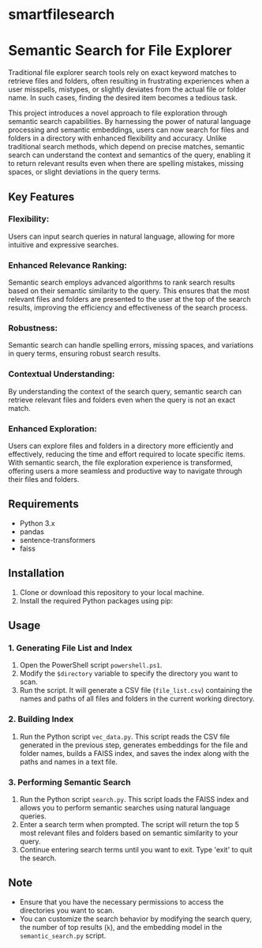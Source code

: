 # smartfilesearch

# Semantic Search for File Explorer

Traditional file explorer search tools rely on exact keyword matches to retrieve files and folders, often resulting in frustrating experiences when a user misspells, mistypes, or slightly deviates from the actual file or folder name. In such cases, finding the desired item becomes a tedious task.

This project introduces a novel approach to file exploration through semantic search capabilities. By harnessing the power of natural language processing and semantic embeddings, users can now search for files and folders in a directory with enhanced flexibility and accuracy. Unlike traditional search methods, which depend on precise matches, semantic search can understand the context and semantics of the query, enabling it to return relevant results even when there are spelling mistakes, missing spaces, or slight deviations in the query terms.

## Key Features
### Flexibility:
Users can input search queries in natural language, allowing for more intuitive and expressive searches.
### Enhanced Relevance Ranking:
Semantic search employs advanced algorithms to rank search results based on their semantic similarity to the query. This ensures that the most relevant files and folders are presented to the user at the top of the search results, improving the efficiency and effectiveness of the search process.
### Robustness: 
Semantic search can handle spelling errors, missing spaces, and variations in query terms, ensuring robust search results.
### Contextual Understanding:
By understanding the context of the search query, semantic search can retrieve relevant files and folders even when the query is not an exact match.
### Enhanced Exploration:
Users can explore files and folders in a directory more efficiently and effectively, reducing the time and effort required to locate specific items.
With semantic search, the file exploration experience is transformed, offering users a more seamless and productive way to navigate through their files and folders.

## Requirements

- Python 3.x
- pandas
- sentence-transformers
- faiss

## Installation

1. Clone or download this repository to your local machine.
2. Install the required Python packages using pip:


## Usage

### 1. Generating File List and Index

1. Open the PowerShell script `powershell.ps1`.
2. Modify the `$directory` variable to specify the directory you want to scan.
3. Run the script. It will generate a CSV file (`file_list.csv`) containing the names and paths of all files and folders in the current working directory.

### 2. Building Index

1. Run the Python script `vec_data.py`. This script reads the CSV file generated in the previous step, generates embeddings for the file and folder names, builds a FAISS index, and saves the index along with the paths and names in a text file.

   
### 3. Performing Semantic Search

1. Run the Python script `search.py`. This script loads the FAISS index and allows you to perform semantic searches using natural language queries.
2. Enter a search term when prompted. The script will return the top 5 most relevant files and folders based on semantic similarity to your query.
3. Continue entering search terms until you want to exit. Type 'exit' to quit the search.

## Note

- Ensure that you have the necessary permissions to access the directories you want to scan.
- You can customize the search behavior by modifying the search query, the number of top results (`k`), and the embedding model in the `semantic_search.py` script.




